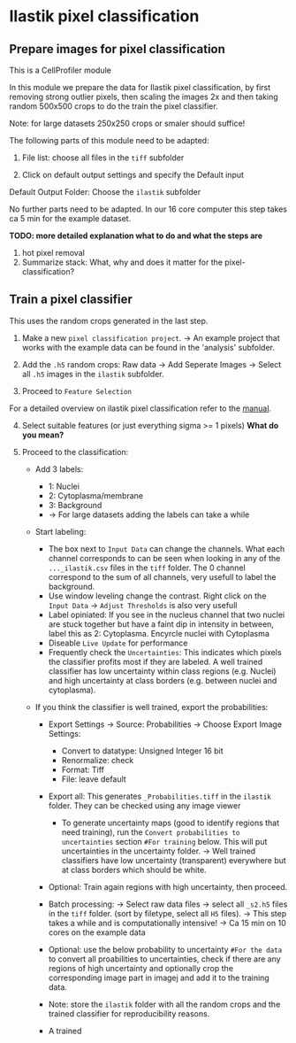 # Ilastik pixel classification

## Prepare images for pixel classification

This is a CellProfiler module

In this module we prepare the data for Ilastik pixel classification, by first removing strong outlier pixels, then scaling the images 2x and then taking random 500x500 crops to do the train the pixel classifier.

Note: for large datasets 250x250 crops or smaler should suffice!

The following parts of this module need to be adapted:

1) File list: choose all files in the `tiff` subfolder

2) Click on default output settings and specify the Default input 


Default Output Folder: Choose the `ilastik` subfolder

No further parts need to be adapted.
In our 16 core computer this step takes ca 5 min for the example dataset.

**TODO: more detailed explanation what to do and what the steps are**

1. hot pixel removal
2. Summarize stack: What, why and does it matter for the pixel-classification?


## Train a pixel classifier

This uses the random crops generated in the last step.

1) Make a new `pixel classification project`. -> An example project that works with the example data can be found in the 'analysis' subfolder.

2) Add the `.h5` random crops: Raw data -> Add Seperate Images -> Select all `.h5` images in the `ilastik` subfolder.

3) Proceed to `Feature Selection`

For a detailed overview on ilastik pixel classification refer to the [manual](https://www.ilastik.org/documentation/pixelclassification/pixelclassification).

4) Select suitable features (or just everything sigma >= 1 pixels) **What do you mean?**

5) Proceed to the classification:

    - Add 3 labels:
        - 1: Nuclei
        - 2: Cytoplasma/membrane
        - 3: Background
        - -> For large datasets adding the labels can take a while
    - Start labeling:
        - The box next to `Input Data` can change the channels. What each channel corresponds to can be seen when looking in any of the `..._ilastik.csv` files in the `tiff` folder. The 0 channel correspond to the sum of all channels, very usefull to label the background.
        - Use window leveling change the contrast. Right click on the `Input Data` -> `Adjust Thresholds` is also very usefull
        - Label opiniated: If you see in the nucleus channel that two nuclei are stuck together but have a faint dip in intensity in between, label this as 2: Cytoplasma. Encyrcle nuclei with Cytoplasma
        - Diseable `Live Update` for performance
        - Frequently check the `Uncertainties`: This indicates which pixels the classifier profits most if they are labeled. A well trained classifier has low uncertainty within class regions (e.g. Nuclei) and high uncertainty at class borders (e.g. between nuclei and cytoplasma).

    - If you think the classifier is well trained, export the probabilities:
        - Export Settings -> Source: Probabilities -> Choose Export Image Settings:
            - Convert to datatype: Unsigned Integer 16 bit
            - Renormalize: check
            - Format: Tiff
            - File: leave default
        - Export all: This generates `_Probabilities.tiff` in the `ilastik` folder. They can be checked using any image viewer
            - To generate uncertainty maps (good to identify regions that need training),
            run the `Convert probabilities to uncertainties` section `#For training` below. This will put uncertainties in the uncertainty folder.
            -> Well trained classifiers have low uncertainty (transparent) everywhere but at class borders which should be white.

        - Optional: Train again regions with high uncertainty, then proceed.

        - Batch processing: -> Select raw data files -> select all `_s2.h5` files in the `tiff` folder. (sort by filetype, select all `H5` files).
            -> This step takes a while and is computationally intensive!
            -> Ca 15 min on 10 cores on the example data

        - Optional: use the below probability to uncertainty `#For the data` to convert all proabilities to uncertainties, check if there are any regions of high uncertainty and optionally crop the corresponding image part in imagej and add it to the training data.
        - Note: store the `ilastik` folder with all the random crops and the trained classifier for reproducibility reasons.
        
        - A trained